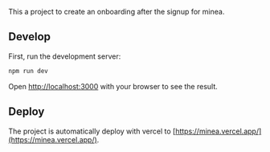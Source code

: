This a project to create an onboarding after the signup for minea.

## Develop

First, run the development server:

```bash
npm run dev
```

Open [http://localhost:3000](http://localhost:3000) with your browser to see the result.

## Deploy

The project is automatically deploy with vercel to [https://minea.vercel.app/](https://minea.vercel.app/).
